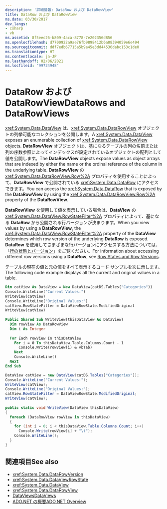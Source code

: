 ```yaml
---
description: '詳細情報: DataRow および DataRowView'
title: DataRow および DataRowView
ms.date: 03/30/2017
dev_langs:
- csharp
- vb
ms.assetid: 8f5eec26-b809-4aca-8778-7e202356d856
ms.openlocfilehash: d7700922a9ae76fb9898412b6a08394059e6e494
ms.sourcegitcommit: ddf7edb67715a5b9a45e3dd44536dabc153c1de0
ms.translationtype: HT
ms.contentlocale: ja-JP
ms.lasthandoff: 02/06/2021
ms.locfileid: "99724948"
---
```

# <a name="datarows-and-datarowviews"></a><span data-ttu-id="f401d-103">DataRow および DataRowView</span><span class="sxs-lookup"><span data-stu-id="f401d-103">DataRows and DataRowViews</span></span>

<span data-ttu-id="f401d-104"><xref:System.Data.DataView> は、<xref:System.Data.DataRowView> オブジェクトの列挙可能なコレクションを公開します。</span><span class="sxs-lookup"><span data-stu-id="f401d-104">A <xref:System.Data.DataView> exposes an enumerable collection of <xref:System.Data.DataRowView> objects.</span></span> <span data-ttu-id="f401d-105">**DataRowView** オブジェクトは、基になるテーブルの列の名前または列の序数参照によってインデックスが設定されているオブジェクトの配列として値を公開します。</span><span class="sxs-lookup"><span data-stu-id="f401d-105">The **DataRowView** objects expose values as object arrays that are indexed by either the name or the ordinal reference of the column in the underlying table.</span></span> <span data-ttu-id="f401d-106">**DataRowView** の <xref:System.Data.DataRowView.Row%2A> プロパティを使用することによって、**DataRowView** で公開されている <xref:System.Data.DataRow> にアクセスできます。</span><span class="sxs-lookup"><span data-stu-id="f401d-106">You can access the <xref:System.Data.DataRow> that is exposed by the **DataRowView** by using the <xref:System.Data.DataRowView.Row%2A> property of the **DataRowView**.</span></span>  
  
 <span data-ttu-id="f401d-107">**DataRowView** を使用して値を表示している場合は、**DataView** の <xref:System.Data.DataView.RowStateFilter%2A> プロパティによって、基になる **DataRow** から公開される行バージョンが決まります。</span><span class="sxs-lookup"><span data-stu-id="f401d-107">When you view values by using a **DataRowView**, the <xref:System.Data.DataView.RowStateFilter%2A> property of the **DataView** determines which row version of the underlying **DataRow** is exposed.</span></span> <span data-ttu-id="f401d-108">**DataRow** を使用してさまざまな行バージョンにアクセスする方法については、「[行の状態とバージョン](row-states-and-row-versions.md)」をご覧ください。</span><span class="sxs-lookup"><span data-stu-id="f401d-108">For information about accessing different row versions using a **DataRow**, see [Row States and Row Versions](row-states-and-row-versions.md).</span></span>  
  
 <span data-ttu-id="f401d-109">テーブルの現在の値と元の値をすべて表示するコード サンプルを次に示します。</span><span class="sxs-lookup"><span data-stu-id="f401d-109">The following code example displays all the current and original values in a table.</span></span>  
  
```vb  
Dim catView As DataView = New DataView(catDS.Tables("Categories"))  
Console.WriteLine("Current Values:")  
WriteView(catView)  
Console.WriteLine("Original Values:")  
catView.RowStateFilter = DataViewRowState.ModifiedOriginal  
WriteView(catView)
  
Public Shared Sub WriteView(thisDataView As DataView)  
  Dim rowView As DataRowView  
  Dim i As Integer  
  
  For Each rowView In thisDataView  
    For i = 0 To thisDataView.Table.Columns.Count - 1  
      Console.Write(rowView(i) & vbTab)  
    Next  
    Console.WriteLine()  
  Next  
End Sub  
```  
  
```csharp  
DataView catView = new DataView(catDS.Tables["Categories"]);  
Console.WriteLine("Current Values:");  
WriteView(catView);  
Console.WriteLine("Original Values:");  
catView.RowStateFilter = DataViewRowState.ModifiedOriginal;  
WriteView(catView);  
  
public static void WriteView(DataView thisDataView)  
{  
  foreach (DataRowView rowView in thisDataView)  
  {  
    for (int i = 0; i < thisDataView.Table.Columns.Count; i++)  
      Console.Write(rowView[i] + "\t");  
    Console.WriteLine();  
  }  
}  
```  
  
## <a name="see-also"></a><span data-ttu-id="f401d-110">関連項目</span><span class="sxs-lookup"><span data-stu-id="f401d-110">See also</span></span>

- <xref:System.Data.DataRowVersion>
- <xref:System.Data.DataViewRowState>
- <xref:System.Data.DataView>
- <xref:System.Data.DataRowView>
- [<span data-ttu-id="f401d-111">DataViews</span><span class="sxs-lookup"><span data-stu-id="f401d-111">DataViews</span></span>](dataviews.md)
- [<span data-ttu-id="f401d-112">ADO.NET の概要</span><span class="sxs-lookup"><span data-stu-id="f401d-112">ADO.NET Overview</span></span>](../ado-net-overview.md)
